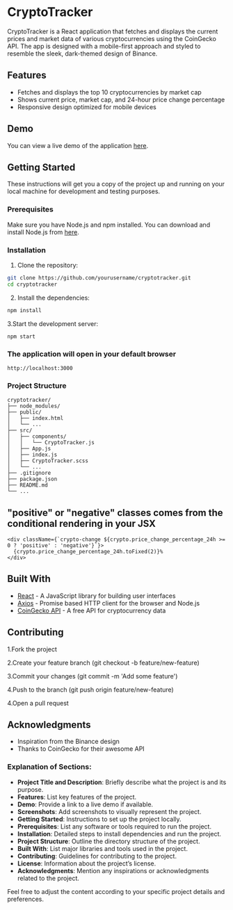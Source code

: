 # CryptoTracker

CryptoTracker is a React application that fetches and displays the current prices and market data of various cryptocurrencies using the CoinGecko API. The app is designed with a mobile-first approach and styled to resemble the sleek, dark-themed design of Binance.

## Features

- Fetches and displays the top 10 cryptocurrencies by market cap
- Shows current price, market cap, and 24-hour price change percentage
- Responsive design optimized for mobile devices

## Demo

You can view a live demo of the application [here](#).


## Getting Started

These instructions will get you a copy of the project up and running on your local machine for development and testing purposes.

### Prerequisites

Make sure you have Node.js and npm installed. You can download and install Node.js from [here](https://nodejs.org/).

### Installation

1. Clone the repository:

```bash
git clone https://github.com/yourusername/cryptotracker.git
cd cryptotracker
```

2. Install the dependencies:
```bash
npm install
```
3.Start the development server:
```
npm start
```
### The application will open in your default browser
``http://localhost:3000``


### Project Structure
```
cryptotracker/
├── node_modules/
├── public/
│   ├── index.html
│   └── ...
├── src/
│   ├── components/
│   │   └── CryptoTracker.js
│   ├── App.js
│   ├── index.js
│   ├── CryptoTracker.scss
│   └── ...
├── .gitignore
├── package.json
├── README.md
└── ...
```
## "positive" or "negative" classes comes from the conditional rendering in your JSX
```
<div className={`crypto-change ${crypto.price_change_percentage_24h >= 0 ? 'positive' : 'negative'}`}>
  {crypto.price_change_percentage_24h.toFixed(2)}%
</div>
```
## Built With

- [React](https://react.dev/) - A JavaScript library for building user interfaces
- [Axios](https://github.com/axios/axios) - Promise based HTTP client for the browser and Node.js
- [CoinGecko API](https://www.coingecko.com/)  - A free API for cryptocurrency data


## Contributing

1.Fork the project

2.Create your feature branch (git checkout -b feature/new-feature)

3.Commit your changes (git commit -m 'Add some feature')

4.Push to the branch (git push origin feature/new-feature)

4.Open a pull request

## Acknowledgments
- Inspiration from the Binance design
- Thanks to CoinGecko for their awesome API


### Explanation of Sections:
- **Project Title and Description**: Briefly describe what the project is and its purpose.
- **Features**: List key features of the project.
- **Demo**: Provide a link to a live demo if available.
- **Screenshots**: Add screenshots to visually represent the project.
- **Getting Started**: Instructions to set up the project locally.
- **Prerequisites**: List any software or tools required to run the project.
- **Installation**: Detailed steps to install dependencies and run the project.
- **Project Structure**: Outline the directory structure of the project.
- **Built With**: List major libraries and tools used in the project.
- **Contributing**: Guidelines for contributing to the project.
- **License**: Information about the project’s license.
- **Acknowledgments**: Mention any inspirations or acknowledgments related to the project.

Feel free to adjust the content according to your specific project details and preferences.
